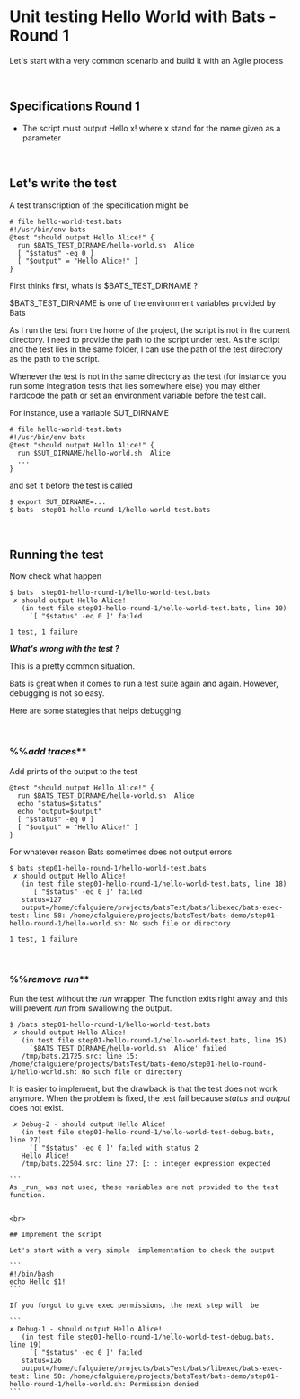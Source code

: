 # Unit testing Hello World with Bats - Round 1

Let's start with a very common scenario and build it with an Agile process

<br>

## Specifications Round 1

- The script must output Hello x! where x stand for the name given as a parameter


<br>

## Let's write the test

A test transcription of the specification might be

````
# file hello-world-test.bats
#!/usr/bin/env bats
@test "should output Hello Alice!" {
  run $BATS_TEST_DIRNAME/hello-world.sh  Alice
  [ "$status" -eq 0 ]
  [ "$output" = "Hello Alice!" ]
}
````


First thinks first, whats is $BATS_TEST_DIRNAME ?

$BATS_TEST_DIRNAME is one of the environment variables provided by Bats

As I run the test from the home of the project, the script is not in the current directory.
I need to provide the path to the script under test. As the script and the test lies in the same folder, I can use the path of the test directory as the path to the script.


Whenever the test is not in the same directory as the test (for instance you run some integration tests that lies somewhere else) you may either hardcode the path or set an environment variable before the test call.

For instance, use a variable SUT_DIRNAME

````
# file hello-world-test.bats
#!/usr/bin/env bats
@test "should output Hello Alice!" {
  run $SUT_DIRNAME/hello-world.sh  Alice
  ...
}
````

and set it before the test is called

````
$ export SUT_DIRNAME=...
$ bats  step01-hello-round-1/hello-world-test.bats
````

<br>

## Running the test

Now check what happen

````
$ bats  step01-hello-round-1/hello-world-test.bats
 ✗ should output Hello Alice!
   (in test file step01-hello-round-1/hello-world-test.bats, line 10)
     `[ "$status" -eq 0 ]' failed

1 test, 1 failure
````


**_What's wrong with the test ?_**

This is a pretty common situation.

Bats is great when it comes to run a test suite again and again. However, debugging is not so easy.

Here are some stategies that helps debugging

<br>

### %%_add traces_**

Add prints of the output to the test

```
@test "should output Hello Alice!" {
  run $BATS_TEST_DIRNAME/hello-world.sh  Alice
  echo "status=$status"
  echo "output=$output"
  [ "$status" -eq 0 ]
  [ "$output" = "Hello Alice!" ]
}
```

For whatever reason Bats sometimes does not output errors

````
$ bats step01-hello-round-1/hello-world-test.bats
 ✗ should output Hello Alice!
   (in test file step01-hello-round-1/hello-world-test.bats, line 18)
     `[ "$status" -eq 0 ]' failed
   status=127
   output=/home/cfalguiere/projects/batsTest/bats/libexec/bats-exec-test: line 58: /home/cfalguiere/projects/batsTest/bats-demo/step01-hello-round-1/hello-world.sh: No such file or directory

1 test, 1 failure
````

<br>

### %%_remove run_**

Run the test without the _run_ wrapper. The function exits right away and this will prevent _run_ from swallowing the output.

```
$ /bats step01-hello-round-1/hello-world-test.bats
 ✗ should output Hello Alice!
   (in test file step01-hello-round-1/hello-world-test.bats, line 15)
     `$BATS_TEST_DIRNAME/hello-world.sh  Alice' failed
   /tmp/bats.21725.src: line 15: /home/cfalguiere/projects/batsTest/bats-demo/step01-hello-round-1/hello-world.sh: No such file or directory
````

It is easier to implement, but the drawback is that the test does not work anymore. When the problem is fixed, the test fail because _status_ and _output_ does not exist.

````
 ✗ Debug-2 - should output Hello Alice!
   (in test file step01-hello-round-1/hello-world-test-debug.bats, line 27)
     `[ "$status" -eq 0 ]' failed with status 2
   Hello Alice!
   /tmp/bats.22504.src: line 27: [: : integer expression expected

```
As _run_ was not used, these variables are not provided to the test function.


<br>

## Imprement the script

Let's start with a very simple  implementation to check the output

```
#!/bin/bash
echo Hello $1!
```

If you forgot to give exec permissions, the next step will  be

```
✗ Debug-1 - should output Hello Alice!
   (in test file step01-hello-round-1/hello-world-test-debug.bats, line 19)
     `[ "$status" -eq 0 ]' failed
   status=126
   output=/home/cfalguiere/projects/batsTest/bats/libexec/bats-exec-test: line 58: /home/cfalguiere/projects/batsTest/bats-demo/step01-hello-round-1/hello-world.sh: Permission denied
```

